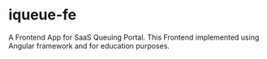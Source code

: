 # iqueue-fe
A Frontend App for SaaS Queuing Portal. This Frontend implemented using Angular framework and for education purposes.
